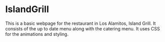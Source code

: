 # IslandGrill

This is a basic webpage for the restaurant in Los Alamitos, Island Grill.  It consists of the up to date menu along with the catering menu.  It uses CSS for the animations and styling.
